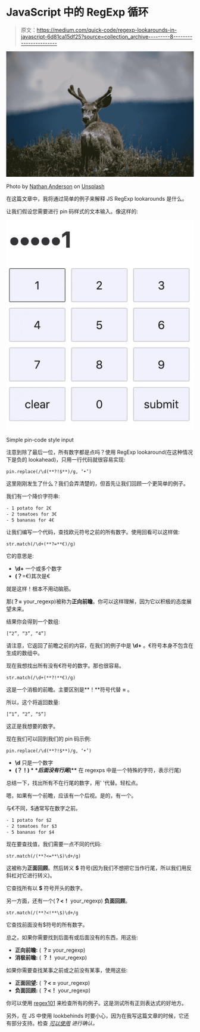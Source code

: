 # JavaScript 中的 RegExp 循环

> 原文：<https://medium.com/quick-code/regexp-lookarounds-in-javascript-6d81ca15df25?source=collection_archive---------8----------------------->

![](img/25c806b4ae41aa1bec019861be569770.png)

Photo by [Nathan Anderson](https://unsplash.com/@nathananderson?utm_source=medium&utm_medium=referral) on [Unsplash](https://unsplash.com?utm_source=medium&utm_medium=referral)

在这篇文章中，我将通过简单的例子来解释 JS RegExp lookarounds 是什么。

让我们假设您需要进行 pin 码样式的文本输入。像这样的:

![](img/a9ee305f1696629845461e234a845b56.png)

Simple pin-code style input

注意到除了最后一位，所有数字都是点吗？使用 RegExp lookaround(在这种情况下是负的 lookahead)，只用一行代码就很容易实现:

```
pin.replace(/\d(**?!$**)/g, ‘•’)
```

这里刚刚发生了什么？我们会弄清楚的，但首先让我们回顾一个更简单的例子。

我们有一个降价字符串:

```
- 1 potato for 2€
- 2 tomatoes for 3€
- 5 bananas for 4€
```

让我们编写一个代码，查找欧元符号之前的所有数字。使用回看可以这样做:

```
str.match(/\d+(**?=**€)/g)
```

它的意思是:

*   **\d+** 一个或多个数字
*   **(？**=€)其次是€

就是这样！根本不用动脑筋。

那(**？=** your_regexp)被称为**正向前瞻**。你可以这样理解，因为它以积极的态度展望未来。

结果你会得到一个数组:

```
[“2”, “3”, “4”]
```

请注意，它返回了前瞻之前的内容，在我们的例子中是 **\d+** 。€符号本身不包含在生成的数组中。

现在我想找出所有没有€符号的数字。那也很容易。

```
str.match(/\d+(**?!**€)/g)
```

这是一个消极的前瞻。主要区别是**！**符号代替 **=** 。

所以，这个将返回数量:

```
[“1”, “2”, “5”]
```

这正是我想要的数字。

现在我们可以回到我们的 pin 码示例:

```
pin.replace(/\d(**?!$**)/g, ‘•’)
```

*   **\d** 只是一个数字
*   **(？！$)** 后面没有行尾( **$** 在 regexps 中是一个特殊的字符，表示行尾)

总结一下，找出所有不在行尾的数字，用' \'代替。轻松点。

嗯，如果有一个前瞻，应该有一个后视。是的，有一个。

与€不同，$通常写在数字之前。

```
- 1 potato for $2
- 2 tomatoes for $3
- 5 bananas for $4
```

现在要查找值，我们需要一点不同的代码:

```
str.match(/(**?<=**\$)\d+/g)
```

这被称为**正面回顾**。然后转义 **$** 符号(因为我们不想把它当作行尾，所以我们用反斜杠对它进行转义)。

它查找所有以 **$** 符号开头的数字。

另一方面，还有一个(**？<！** your_regexp) **负面回顾**。

```
str.match(/(**?<!**\$)\d+/g
```

它查找前面没有$符号的所有数字。

总之，如果你需要找到后面有或后面没有的东西，用这些:

*   **正向前瞻:** ( **？=** your_regexp)
*   **消极前瞻:** ( **？！** your_regexp)

如果你需要查找某事之前或之前没有某事，使用这些:

*   **正面回望:** ( **？< =** your_regexp)
*   **负面回顾:** ( **？<！** your_regexp)

你可以使用 [regex101](https://regex101.com/) 来检查所有的例子。这是测试所有正则表达式的好地方。

另外，在 JS 中使用 lookbehinds 时要小心，因为在我写这篇文章的时候，它还有部分支持。检查 [*可以使用*](https://caniuse.com/#search=lookbehind) *进行确认。*